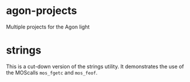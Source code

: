# agon-projects
Multiple projects for the Agon light

# strings
This is a cut-down version of the strings utility. It demonstrates the use of the MOScalls `mos_fgetc` and `mos_feof`.
